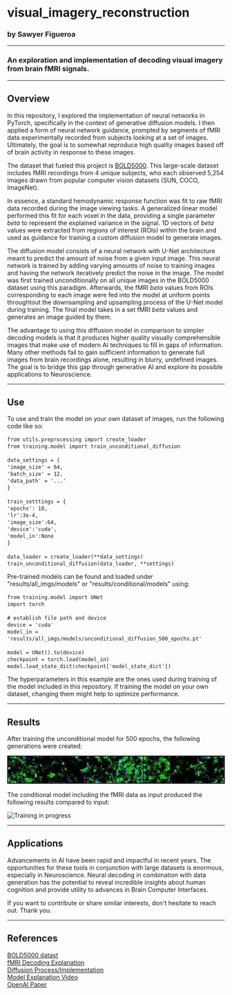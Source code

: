 # visual_imagery_reconstruction

### by Sawyer Figueroa
---

### An exploration and implementation of decoding visual imagery from brain fMRI signals.
---
## Overview

In this repository, I explored the implementation of neural networks in PyTorch, specifically in the context
of generative diffusion models. I then applied a form of neural network guidance, prompted by segments of fMRI data
experimentally recorded from subjects looking at a set of images. Ultimately, the goal is to somewhat reproduce high quality images based off of brain activity in response to these images.

The dataset that fueled this project is [BOLD5000](https://bold5000-dataset.github.io/website/). This large-scale dataset
includes fMRI recordings from 4 unique subjects, who each observed 5,254 images drawn from popular computer vision datasets (SUN, COCO, ImageNet).

In essence, a standard hemodynamic response function was fit to raw fMRI data recorded during the image viewing tasks. A generalized linear model performed this fit for each voxel in the data, providing
a single parameter *beta* to represent the explained variance in the signal. 1D vectors of *beta* values were extracted from regions of interest (ROIs) within the brain and used as guidance for training a custom diffusion model
to generate images.

The diffusion model consists of a neural network with U-Net architecture meant to predict the amount of noise from a given input image. This neural network is trained by adding varying amounts of noise to training images
and having the network iteratively predict the noise in the image. The model was first trained unconditionally on all unique images in the BOLD5000 dataset using this paradigm. Afterwards, the fMRI *beta* values from 
ROIs corresponding to each image were fed into the model at uniform points throughtout the downsampling and upsampling process of the U-Net model during training. The final model takes in a set fMRI *beta* values and generates
an image guided by them.

The advantage to using this diffusion model in comparison to simpler decoding models is that it produces higher quality visually comprehensible images that make use of modern AI techniques to fill in gaps of information. Many other methods
fail to gain sufficient information to generate full images from brain recordings alone, resulting in blurry, undefined images. The goal is to bridge this gap through generative AI and explore its possible applications to Neuroscience.

---
## Use

To use and train the model on your own dataset of images, run the following code like so:
```
from utils.preprocessing import create_loader
from training.model import train_unconditional_diffusion

data_settings = {
'image_size' = 64,
'batch_size' = 12,
'data_path' = '...'
}

train_setttings = {
'epochs': 10,
'lr':3e-4,
'image_size':64,
'device':'cuda',
'model_in':None
}

data_loader = create_loader(**data_settings)
train_unconditional_diffusion(data_loader, **settings)
```

Pre-trained models can be found and loaded under "results/all_imgs/models" or "results/conditional/models" using:
```
from training.model import UNet
import torch

# establish file path and device
device = 'cuda'
model_in = 'results/all_imgs/models/unconditional_diffusion_500_epochs.pt'

model = UNet().to(device)
checkpoint = torch.load(model_in)
model.load_state_dict(checkpoint['model_state_dict'])
```

The hyperparameters in this example are the ones used during training of the model included in this repository. If training the model on your own dataset, changing them might help to optimize performance.

---
## Results

After training the unconditional model for 500 epochs, the following generations were created:

![Training in progress](results/all_imgs/training_progression/1.jpg)

The conditional model including the fMRI data as input produced the following results compared to input:

![Training in progress](results/conditional/training_progression/1.jpg)

---
## Applications

Advancements in AI have been rapid and impactful in recent years. The opportunities for these tools in conjunction with large datasets is enormous, especially in Neuroscience. Neural decoding in combination with data generation
has the potential to reveal incredible insights about human cognition and provide utility to advances in Brain Computer Interfaces.

If you want to contribute or share similar interests, don't hesitate to reach out. Thank you.

---
## References

[BOLD5000 datast](https://www.nature.com/articles/s41597-019-0052-3)   
[fMRI Decoding Explanation](https://cbmm.mit.edu/video/fmri-bootcamp-part-6-classification-3510)   
[Diffusion Process/Implementation](https://arxiv.org/pdf/2006.11239.pdf)   
[Model Explanation Video](https://www.youtube.com/watch?v=HoKDTa5jHvg&t=1774s)   
[OpenAI Paper](https://arxiv.org/pdf/2105.05233.pdf)   

